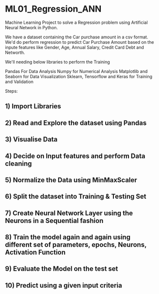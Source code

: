# ML01_Regression_ANN
Machine Learning Project to solve a Regression problem using Artificial Neural Network in Python.

We have a dataset containing the Car purchase amount in a csv format. We'd do perform regression to predict Car Purchase Amount based on the inpute features like Gender, Age, Annual Salary, Credit Card Debt and Networth.

We'll needing below libraries to perform the Training

Pandas For Data Analysis
Numpy for Numerical Analysis
Matplotlib and Seaborn for Data Visualization
Sklearn, Tensorflow and Keras for Training and Validation


Steps:

## 1) Import Libraries

## 2) Read and Explore the dataset using Pandas

## 3) Visualise Data

## 4) Decide on Input features and perform Data cleaning

## 5) Normalize the Data using MinMaxScaler

## 6) Split the dataset into Training & Testing Set

## 7) Create Neural Network Layer using the Neurons in a Sequential fashion

## 8) Train the model again and again using different set of parameters, epochs, Neurons, Activation Function

## 9) Evaluate the Model on the test set

## 10) Predict using a given input criteria

